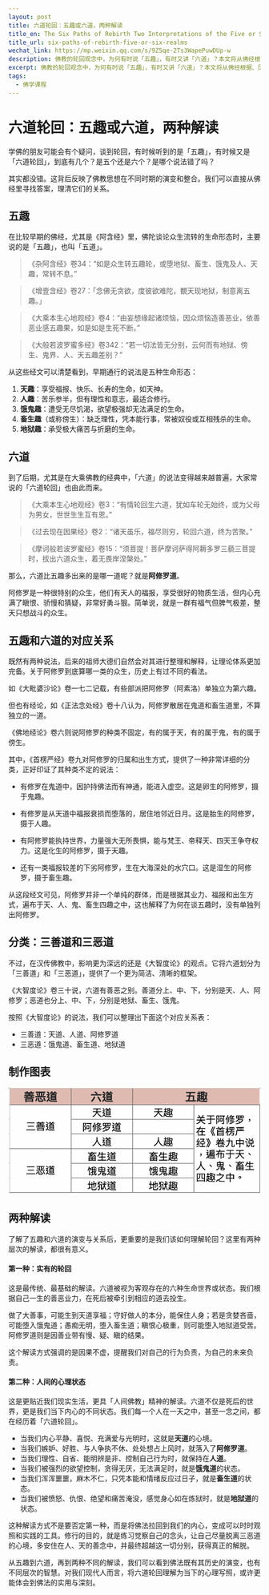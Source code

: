 ```yaml
---
layout: post
title: 六道轮回：五趣或六道，两种解读
title_en: The Six Paths of Rebirth Two Interpretations of the Five or Six Realms
title_url: six-paths-of-rebirth-five-or-six-realms
wechat_link: https://mp.weixin.qq.com/s/9Z5qe-2Ts3WapePuwDUp-w
description: 佛教的轮回观念中，为何有时说「五趣」，有时又讲「六道」？本文将从佛经根据、历史演变来厘清二者关系，并提供实有的轮回和人间心态两种解读方式。
excerpt: 佛教的轮回观念中，为何有时说「五趣」，有时又讲「六道」？本文将从佛经根据、历史演变来厘清二者关系，并提供实有的轮回和人间心态两种解读方式。
tags:
  - 佛学课程
---
```


# 六道轮回：五趣或六道，两种解读

学佛的朋友可能会有个疑问，谈到轮回，有时候听到的是「五趣」，有时候又是「六道轮回」，到底有几个？是五个还是六个？是哪个说法错了吗？

其实都没错。这背后反映了佛教思想在不同时期的演变和整合。我们可以直接从佛经里寻找答案，理清它们的关系。

## 五趣

在比较早期的佛经，尤其是《阿含经》里，佛陀谈论众生流转的生命形态时，主要说的是「五趣」，也叫「五道」。

> 《杂阿含经》卷34：“如是众生转五趣轮，或堕地狱、畜生、饿鬼及人、天趣，常转不息。”

> 《增壹含经》卷27：「念佛无贪欲，度彼欲难陀，覩天现地狱，制意离五趣。」

> 《大乘本生心地观经》卷4：“由妄想缘起诸烦恼，因众烦恼造善恶业，依善恶业感五趣果，如是如是生死不断。”

> 《大般若波罗蜜多经》卷342：“若一切法皆无分别，云何而有地狱、傍生、鬼界、人、天五趣差别？”

从这些经文可以清楚看到，早期通行的说法是五种生命形态：
1.  **天趣**：享受福报、快乐、长寿的生命，如天神。
2.  **人趣**：苦乐参半，但有理性和意志，最适合修行。
3.  **饿鬼趣**：遭受无尽饥渴，欲望极强却无法满足的生命。
4.  **畜生趣**（或称傍生）：缺乏理性，凭本能行事，常被奴役或互相残杀的生命。
5.  **地狱趣**：承受极大痛苦与折磨的生命。

## 六道

到了后期，尤其是在大乘佛教的经典中，「六道」的说法变得越来越普遍，大家常说的「六道轮回」也由此而来。

> 《大乘本生心地观经》卷3：“有情轮回生六道，犹如车轮无始终，或为父母为男女，世世生生互有恩。”

> 《过去现在因果经》卷2：“诸天虽乐，福尽则穷，轮回六道，终为苦聚。”

> 《摩诃般若波罗蜜经》卷15：“须菩提！菩萨摩诃萨得阿耨多罗三藐三菩提时，拔出六道众生，着无畏岸涅槃处。”

那么，六道比五趣多出来的是哪一道呢？就是**阿修罗道**。

阿修罗是一种很特别的众生，他们有天人的福报，享受很好的物质生活，但内心充满了瞋恨、骄慢和猜疑，非常好勇斗狠。简单说，就是一群有福气但脾气极差，整天只想战斗的众生。

## 五趣和六道的对应关系

既然有两种说法，后来的祖师大德们自然会对其进行整理和解释，让理论体系更加完备。关于阿修罗到底算哪一类的众生，历史上有过不同的看法。

如《大毗婆沙论》卷一七二记载，有些部派把阿修罗（阿素洛）单独立为第六趣。

但也有经论，如《正法念处经》卷十八认为，阿修罗散居在鬼道和畜生道里，不算独立的一道。

《佛地经论》卷六则说阿修罗的种类不固定，有的属于天，有的属于鬼，有的属于傍生。

其中，《首楞严经》卷九对阿修罗的归属和出生方式，提供了一种非常详细的分类，正好印证了其种类不定的说法：

* 有修罗在鬼道中，因护持佛法而有神通，能进入虚空。这是卵生的阿修罗，摄于鬼趣。

* 有修罗是从天道中福报衰损而堕落的，居住地邻近日月。这是胎生的阿修罗，摄于人趣。

* 有阿修罗能执持世界，力量强大无所畏惧，能与梵王、帝释天、四天王争夺权力。这是化生的阿修罗，摄于天趣。

* 还有一类福报较差的下劣阿修罗，生在大海深处的水穴口。这是湿生的阿修罗，摄于畜生趣。

从这段经文可见，阿修罗并非一个单纯的群体，而是根据其业力、福报和出生方式，遍布于天、人、鬼、畜生四趣之中，这也解释了为何在谈五趣时，没有单独列出阿修罗。

## 分类：三善道和三恶道

不过，在汉传佛教中，影响更为深远的还是《大智度论》的观点。它将六道划分为「三善道」和「三恶道」，提供了一个更为简洁、清晰的框架。

《大智度论》卷三十说，六道有善恶之别。善道分上、中、下，分别是天、人、阿修罗；恶道也分上、中、下，分别是地狱、畜生、饿鬼。

按照《大智度论》的说法，我们可以整理出下面这个对应关系表：

* 三善道：天道、人道、阿修罗道
* 三恶道：饿鬼道、畜生道、地狱道

## 制作图表

![六道、五趣](../images/2025-10-04-11-18-39.png)

## 两种解读

了解了五趣和六道的演变与关系后，更重要的是我们该如何理解轮回？这里有两种层次的解读，都很有意义。

#### 第一种：实有的轮回

这是最传统、最基础的解读。六道被视为客观存在的六种生命世界或状态。我们根据自己一生的善恶业力，在死后被牵引到相应的道去投生。

做了大善事，可能生到天道享福；守好做人的本分，能保住人身；若是贪婪吝啬，可能堕入饿鬼道；愚痴无明，堕入畜生道；瞋恨心极重，则可能堕入地狱道受苦。阿修罗道则是因善业带有慢、疑、瞋的结果。

这个解读方式强调的是因果不虚，提醒我们对自己的行为负责，为自己的未来负责。

#### 第二种：人间的心理状态

这是更贴近我们现实生活，更具「人间佛教」精神的解读。六道不仅是死后的世界，更是我们当下内心的不同状态。我们每一个人在一天之中，甚至一念之间，都在经历着「六道轮回」。

* 当我们内心平静、喜悦、充满爱与光明时，这就是**天道**的心境。
* 当我们嫉妒、好胜、与人争执不休、处处想占上风时，就落入了**阿修罗道**。
* 当我们理性、自省、能明辨是非、控制自己行为时，就保持在**人道**。
* 当我们被强烈的欲望控制，贪得无厌，无法满足时，就是**饿鬼道**的状态。
* 当我们浑浑噩噩，麻木不仁，只凭本能和情绪反应过日子，就是**畜生道**的状态。
* 当我们被愤怒、仇恨、绝望和痛苦淹没，感觉身心如在炼狱时，就是**地狱道**的状态。

这种解读方式不是要否定第一种，而是将佛法拉回到我们的内心，变成可以时时观照和实践的工具。修行的目的，就是练习觉察自己的念头，让自己尽量脱离三恶道的心境，多安住在人、天的善念中，并最终超越这一切分别，获得真正的解脱。

从五趣到六道，再到两种不同的解读，我们可以看到佛法既有其历史的演变，也有不同层次的智慧。对我们现代人而言，将六道轮回理解为当下的心理写照，或许更能体会到佛法的实用与深刻。

